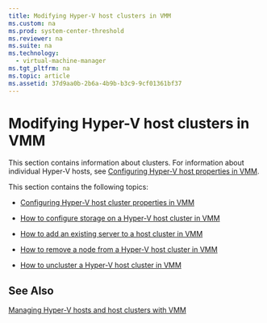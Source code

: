 ```yaml
---
title: Modifying Hyper-V host clusters in VMM
ms.custom: na
ms.prod: system-center-threshold
ms.reviewer: na
ms.suite: na
ms.technology: 
  - virtual-machine-manager
ms.tgt_pltfrm: na
ms.topic: article
ms.assetid: 37d9aa0b-2b6a-4b9b-b3c9-9cf01361bf37
---
```

# Modifying Hyper-V host clusters in VMM
This section contains information about clusters. For information about individual Hyper\-V hosts, see [Configuring Hyper-V host properties in VMM](../Topic/Configuring-Hyper-V-host-properties-in-VMM.md).

This section contains the following topics:

-   [Configuring Hyper-V host cluster properties in VMM](../Topic/Configuring-Hyper-V-host-cluster-properties-in-VMM.md)

-   [How to configure storage on a Hyper-V host cluster in VMM](../Topic/How-to-configure-storage-on-a-Hyper-V-host-cluster-in-VMM.md)

-   [How to add an existing server to a host cluster in VMM](../Topic/How-to-add-an-existing-server-to-a-host-cluster-in-VMM.md)

-   [How to remove a node from a Hyper-V host cluster in VMM](../Topic/How-to-remove-a-node-from-a-Hyper-V-host-cluster-in-VMM.md)

-   [How to uncluster a Hyper-V host cluster in VMM](../Topic/How-to-uncluster-a-Hyper-V-host-cluster-in-VMM.md)

## See Also
[Managing Hyper-V hosts and host clusters with VMM](../Topic/Managing-Hyper-V-hosts-and-host-clusters-with-VMM.md)

